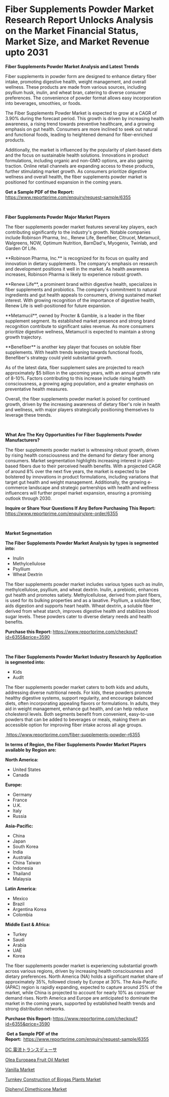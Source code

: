 <p><h1>Fiber Supplements Powder Market Research Report Unlocks Analysis on the Market Financial Status, Market Size, and Market Revenue upto 2031</h1></p><p><strong>Fiber Supplements Powder Market Analysis and Latest Trends</strong></p>
<p><p>Fiber supplements in powder form are designed to enhance dietary fiber intake, promoting digestive health, weight management, and overall wellness. These products are made from various sources, including psyllium husk, inulin, and wheat bran, catering to diverse consumer preferences. The convenience of powder format allows easy incorporation into beverages, smoothies, or foods.</p><p>The Fiber Supplements Powder Market is expected to grow at a CAGR of 3.90% during the forecast period. This growth is driven by increasing health awareness, a rising trend towards preventive healthcare, and a growing emphasis on gut health. Consumers are more inclined to seek out natural and functional foods, leading to heightened demand for fiber-enriched products. </p><p>Additionally, the market is influenced by the popularity of plant-based diets and the focus on sustainable health solutions. Innovations in product formulations, including organic and non-GMO options, are also gaining traction. Online retail channels are expanding access to these products, further stimulating market growth. As consumers prioritize digestive wellness and overall health, the fiber supplements powder market is positioned for continued expansion in the coming years.</p></p>
<p><strong>Get a Sample PDF of the Report:&nbsp;</strong> <a href="https://www.reportprime.com/enquiry/request-sample/6355">https://www.reportprime.com/enquiry/request-sample/6355</a></p>
<p>&nbsp;</p>
<p><strong>Fiber Supplements Powder Major Market Players</strong></p>
<p><p>The fiber supplements powder market features several key players, each contributing significantly to the industry's growth. Notable companies include Robinson Pharma, Inc., Renew Life, Benefiber, Citrucel, Metamucil, Walgreens, NOW, Optimum Nutrition, BarnDad's, Myogenix, Twinlab, and Garden Of Life.</p><p>**Robinson Pharma, Inc.** is recognized for its focus on quality and innovation in dietary supplements. The company's emphasis on research and development positions it well in the market. As health awareness increases, Robinson Pharma is likely to experience robust growth.</p><p>**Renew Life**, a prominent brand within digestive health, specializes in fiber supplements and probiotics. The company's commitment to natural ingredients and gut health appeals to consumers, driving sustained market interest. With growing recognition of the importance of digestive health, Renew Life is well-positioned for future expansion.</p><p>**Metamucil**, owned by Procter & Gamble, is a leader in the fiber supplement segment. Its established market presence and strong brand recognition contribute to significant sales revenue. As more consumers prioritize digestive wellness, Metamucil is expected to maintain a strong growth trajectory.</p><p>**Benefiber** is another key player that focuses on soluble fiber supplements. With health trends leaning towards functional foods, Benefiber's strategy could yield substantial growth. </p><p>As of the latest data, fiber supplement sales are projected to reach approximately $5 billion in the upcoming years, with an annual growth rate of 8-10%. Factors contributing to this increase include rising health consciousness, a growing aging population, and a greater emphasis on preventative health measures.</p><p>Overall, the fiber supplements powder market is poised for continued growth, driven by the increasing awareness of dietary fiber's role in health and wellness, with major players strategically positioning themselves to leverage these trends.</p></p>
<p>&nbsp;</p>
<p><strong>What Are The Key Opportunities For Fiber Supplements Powder Manufacturers?</strong></p>
<p><p>The fiber supplements powder market is witnessing robust growth, driven by rising health consciousness and the demand for dietary fiber among consumers. Market segmentation highlights increasing interest in plant-based fibers due to their perceived health benefits. With a projected CAGR of around 8% over the next five years, the market is expected to be bolstered by innovations in product formulations, including variations that target gut health and weight management. Additionally, the growing e-commerce landscape and strategic partnerships with health and wellness influencers will further propel market expansion, ensuring a promising outlook through 2030.</p></p>
<p><strong>Inquire or Share Your Questions If Any Before Purchasing This Report:</strong> <a href="https://www.reportprime.com/enquiry/pre-order/6355">https://www.reportprime.com/enquiry/pre-order/6355</a></p>
<p>&nbsp;</p>
<p><strong>Market Segmentation</strong></p>
<p><strong>The Fiber Supplements Powder Market Analysis by types is segmented into:</strong></p>
<p><ul><li>Inulin</li><li>Methylcellulose</li><li>Psyllium</li><li>Wheat Dextrin</li></ul></p>
<p><p>The fiber supplements powder market includes various types such as inulin, methylcellulose, psyllium, and wheat dextrin. Inulin, a prebiotic, enhances gut health and promotes satiety. Methylcellulose, derived from plant fibers, is used for its bulking properties and as a laxative. Psyllium, a soluble fiber, aids digestion and supports heart health. Wheat dextrin, a soluble fiber derived from wheat starch, improves digestive health and stabilizes blood sugar levels. These powders cater to diverse dietary needs and health benefits.</p></p>
<p><strong>Purchase this Report:&nbsp;</strong><a href="https://www.reportprime.com/checkout?id=6355&price=3590">https://www.reportprime.com/checkout?id=6355&price=3590</a></p>
<p>&nbsp;</p>
<p><strong>The Fiber Supplements Powder Market Industry Research by Application is segmented into:</strong></p>
<p><ul><li>Kids</li><li>Audlt</li></ul></p>
<p><p>The fiber supplements powder market caters to both kids and adults, addressing diverse nutritional needs. For kids, these powders promote healthy digestive systems, support regularity, and encourage balanced diets, often incorporating appealing flavors or formulations. In adults, they aid in weight management, enhance gut health, and can help reduce cholesterol levels. Both segments benefit from convenient, easy-to-use powders that can be added to beverages or meals, making them an accessible option for improving fiber intake across all age groups.</p></p>
<p><a href="https://www.reportprime.com/fiber-supplements-powder-r6355">&nbsp;https://www.reportprime.com/fiber-supplements-powder-r6355</a></p>
<p><strong>In terms of Region, the Fiber Supplements Powder Market Players available by Region are:</strong></p>
<p>
    <p> <strong> North America: </strong>
        <ul>
            <li>United States</li>
            <li>Canada</li>
        </ul>
        </p> 
    <p> <strong> Europe: </strong>
        <ul>
            <li>Germany</li>
            <li>France</li>
            <li>U.K.</li>
            <li>Italy</li>
            <li>Russia</li>
        </ul>
        </p> 
    <p> <strong> Asia-Pacific: </strong>
        <ul>
            <li>China</li>
            <li>Japan</li>
            <li>South Korea</li>
            <li>India</li>
            <li>Australia</li>
            <li>China Taiwan</li>
            <li>Indonesia</li>
            <li>Thailand</li>
            <li>Malaysia</li>
        </ul>
        </p> 
    <p> <strong> Latin America: </strong>
        <ul>
            <li>Mexico</li>
            <li>Brazil</li>
            <li>Argentina Korea</li>
            <li>Colombia</li>
        </ul>
        </p> 
    <p> <strong> Middle East & Africa: </strong>
        <ul>
            <li>Turkey</li>
            <li>Saudi</li>
            <li>Arabia</li>
            <li>UAE</li>
            <li>Korea</li>
        </ul>
    </p>
    </p>
<p><p>The fiber supplements powder market is experiencing substantial growth across various regions, driven by increasing health consciousness and dietary preferences. North America (NA) holds a significant market share of approximately 35%, followed closely by Europe at 30%. The Asia-Pacific (APAC) region is rapidly expanding, expected to capture around 25% of the market, while China is projected to account for nearly 10% as consumer demand rises. North America and Europe are anticipated to dominate the market in the coming years, supported by established health trends and strong distribution networks.</p></p>
<p><strong>Purchase this Report: </strong><a href="https://www.reportprime.com/checkout?id=6355&price=3590">https://www.reportprime.com/checkout?id=6355&price=3590</a></p>
<p>&nbsp;<strong>Get a Sample PDF of the Report:&nbsp;&nbsp;</strong><a href="https://www.reportprime.com/enquiry/request-sample/6355">https://www.reportprime.com/enquiry/request-sample/6355</a></p>
<p><strong></strong></p>
<p><p><a href="https://medium.com/@ismaelblick2023/%E7%9B%B4%E6%B5%81%E9%9B%BB%E6%B5%81%E3%83%88%E3%83%A9%E3%83%B3%E3%82%B9%E3%83%87%E3%83%A5%E3%83%BC%E3%82%B5%E5%B8%82%E5%A0%B4-%E3%82%B0%E3%83%AD%E3%83%BC%E3%83%90%E3%83%AB%E3%81%8A%E3%82%88%E3%81%B3%E5%9C%B0%E5%9F%9F%E5%88%86%E6%9E%90-%E3%82%A8%E3%83%B3%E3%83%89%E3%83%A6%E3%83%BC%E3%82%B6%E3%83%BC-%E8%A3%BD%E5%93%81-%E5%9C%B0%E5%9F%9F%E3%81%AB%E7%84%A6%E7%82%B9%E3%82%92%E5%BD%93%E3%81%A6%E3%81%9F%E5%88%86%E6%9E%90%E3%81%A8%E4%BA%88%E6%B8%AC-2024%E5%B9%B4-2031%E5%B9%B4-800551a80b04">DC 電流トランスデューサ</a></p><p><a href="https://medium.com/@kimvicki3211/global-olea-europaea-fruit-oil-market-analysis-key-market-trends-and-future-projections-c9216c37ca7a">Olea Europaea Fruit Oil Market</a></p><p><a href="https://www.linkedin.com/pulse/global-vanilla-market-opportunities-forecast-period-from-aokxf?trackingId=WmZZcdvZRjG2qheBtfKZKw%3D%3D">Vanilla Market</a></p><p><a href="https://issuu.com/reportprime-2/docs/turnkey-construction-of-biogas-plan_5e6adef6a13936">Turnkey Construction of Biogas Plants Market</a></p><p><a href="https://medium.com/@kimvicki3211/diphenyl-dimethicone-industry-analysis-report-its-market-size-share-trends-by-application-25d59040cbed">Diphenyl Dimethicone Market</a></p></p>